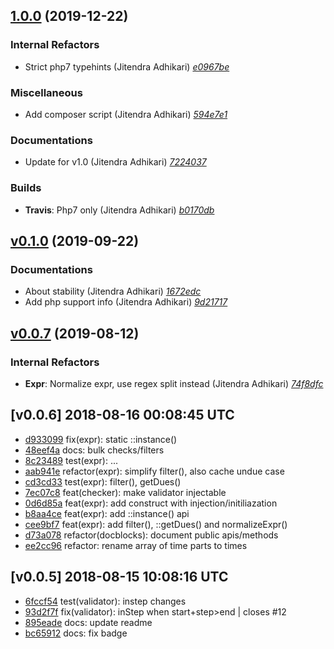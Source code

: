 ## [1.0.0](https://github.com/adhocore/php-cron-expr/releases/tag/1.0.0) (2019-12-22)

### Internal Refactors
- Strict php7 typehints (Jitendra Adhikari) [_e0967be_](https://github.com/adhocore/php-cron-expr/commit/e0967be)

### Miscellaneous
- Add composer script (Jitendra Adhikari) [_594e7e1_](https://github.com/adhocore/php-cron-expr/commit/594e7e1)

### Documentations
- Update for v1.0 (Jitendra Adhikari) [_7224037_](https://github.com/adhocore/php-cron-expr/commit/7224037)

### Builds
- **Travis**: Php7 only (Jitendra Adhikari) [_b0170db_](https://github.com/adhocore/php-cron-expr/commit/b0170db)


## [v0.1.0](https://github.com/adhocore/php-cron-expr/releases/tag/v0.1.0) (2019-09-22)

### Documentations
- About stability (Jitendra Adhikari) [_1672edc_](https://github.com/adhocore/php-cron-expr/commit/1672edc)
- Add php support info (Jitendra Adhikari) [_9d21717_](https://github.com/adhocore/php-cron-expr/commit/9d21717)


## [v0.0.7](https://github.com/adhocore/php-cron-expr/releases/tag/v0.0.7) (2019-08-12)

### Internal Refactors
- **Expr**: Normalize expr, use regex split instead (Jitendra Adhikari) [_74f8dfc_](https://github.com/adhocore/php-cron-expr/commit/74f8dfc)


## [v0.0.6] 2018-08-16 00:08:45 UTC

- [d933099](https://github.com/adhocore/php-cron-expr/commit/d933099) fix(expr): static ::instance()
- [48eef4a](https://github.com/adhocore/php-cron-expr/commit/48eef4a) docs: bulk checks/filters
- [8c23489](https://github.com/adhocore/php-cron-expr/commit/8c23489) test(expr): ...
- [aab941e](https://github.com/adhocore/php-cron-expr/commit/aab941e) refactor(expr): simplify filter(), also cache undue case
- [cd3cd33](https://github.com/adhocore/php-cron-expr/commit/cd3cd33) test(expr): filter(), getDues()
- [7ec07c8](https://github.com/adhocore/php-cron-expr/commit/7ec07c8) feat(checker): make validator injectable
- [0d6d85a](https://github.com/adhocore/php-cron-expr/commit/0d6d85a) feat(expr): add construct with injection/initiliazation
- [b8aa4ce](https://github.com/adhocore/php-cron-expr/commit/b8aa4ce) feat(expr): add ::instance() api
- [cee9bf7](https://github.com/adhocore/php-cron-expr/commit/cee9bf7) feat(expr): add filter(), ::getDues() and normalizeExpr()
- [d73a078](https://github.com/adhocore/php-cron-expr/commit/d73a078) refactor(docblocks): document public apis/methods
- [ee2cc96](https://github.com/adhocore/php-cron-expr/commit/ee2cc96) refactor: rename array of time parts to times

## [v0.0.5] 2018-08-15 10:08:16 UTC

- [6fccf54](https://github.com/adhocore/php-cron-expr/commit/6fccf54) test(validator): instep changes
- [93d2f7f](https://github.com/adhocore/php-cron-expr/commit/93d2f7f) fix(validator): inStep when start+step>end | closes #12
- [895eade](https://github.com/adhocore/php-cron-expr/commit/895eade) docs: update readme
- [bc65912](https://github.com/adhocore/php-cron-expr/commit/bc65912) docs: fix badge

